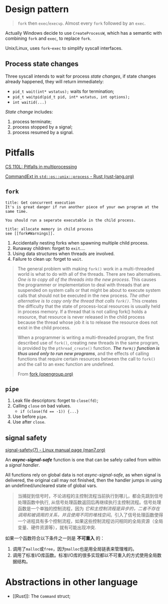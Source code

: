 # Design pattern

> `fork` then `exec`/`execvp`.
> Almost every `fork` followed by an `exec`.

Actually Windows decide to use `CreateProcessW`, which has a semantic with combining `fork` and `exec`, to replace `fork`.

Unix/Linux, uses `fork`-`exec` to simplify syscall interfaces.

## Process state changes

Three syscall intends to wait for process _state changes_, if state changes already happened, they will return immediately:
- `pid_t wait(int* wstatus);` waits for termination;
- `pid_t waitpid(pid_t pid, int* wstatus, int options);`
- `int waitid(...)`

_State change_ includes:
1.  process terminate;
2.  process stopped by a signal;
3.  process resumed by a signal.

# Pitfalls
[CS 110L: Pitfalls in multiprocessing](https://reberhardt.com/cs110l/spring-2020/lecture-notes/lecture-07/)

[CommandExt in `std::os::unix::process` - Rust (rust-lang.org)](https://doc.rust-lang.org/std/os/unix/process/trait.CommandExt.html#notes-and-safety)

## `fork`

```ad-warning
title: Get concurrent execution
It's is great danger if run another piece of your own program at the same time. 

You should run a seperate executable in the child process.
```

```ad-warning 
title: allocate memory in child process
see [[fork#Warnings]].
```

1. Accidentally nesting forks when spawning multiple child process.
2. Runaway children: forget to `exit`....
3. Using data structures when threads are involved.
4. Failure to clean up: forget to `wait`.


> The general problem with making `fork()` work in a multi-threaded world is what to do with all of the threads. There are two alternatives. _One is to copy all of the threads into the new process_. This causes the programmer or implementation to deal with threads that are suspended on system calls or that might be about to execute system calls that should not be executed in the new process. _The other alternative is to copy only the thread that calls `fork()`_. This creates the difficulty that the state of process-local resources is usually held in process memory. If a thread that is not calling fork() holds a resource, that resource is never released in the child process because the thread whose job it is to release the resource does not exist in the child process. 
> 
> When a programmer is writing a multi-threaded program, the first described use of `fork()`, creating new threads in the same program, is provided by the `pthread_create()` function. ***The `fork()` function is thus used only to run new programs***, and the effects of calling functions that require certain resources between the call to `fork()` and the call to an exec function are undefined.
> 
> From [fork (opengroup.org)](https://pubs.opengroup.org/onlinepubs/9699919799/functions/fork.html)



## `pipe`

1. Leak file descriptors: forget to `close(fd)`;
2. Calling `close` on bad values.
    - `if (close(fd == -1)) {...}`
3. Use before `pipe`.
4. Use after `close`.

## signal safety

[signal-safety(7) - Linux manual page (man7.org)](https://man7.org/linux/man-pages/man7/signal-safety.7.html)

An ___async-signal-safe___ function is one that can be safely called from within a _signal handler_.

All functions rely on global data is not _async-signal-safe_, as when signal is delivered, the original call may not finished, then the handler jumps in using an undefined/uncleared state of global vars.

> 当捕捉到信号时，不论进程的主控制流程当前执行到哪儿，都会先跳到信号处理函数中执行, 从信号处理函数返回后再继续执行主控制流程。信号处理函数是一个单独的控制流程，因为 _它和主控制流程是异步的，二者不存在调用和被调用的关系，并且使用不同的堆栈空间_。引入了信号处理函数使得一个进程具有多个控制流程，如果这些控制流程访问相同的全局资源（全局变量、硬件资源等），就有可能出现冲突.

如果一个函数符合以下条件之一则是 __不可重入__ 的：
1. 调用了`malloc`或`free`，因为`malloc`也是用全局链表来管理堆的。
2. 调用了标准I/O库函数。标准I/O库的很多实现都以不可重入的方式使用全局数据结构。

# Abstractions in other language

- [[Rust]]: The `Command` struct;

